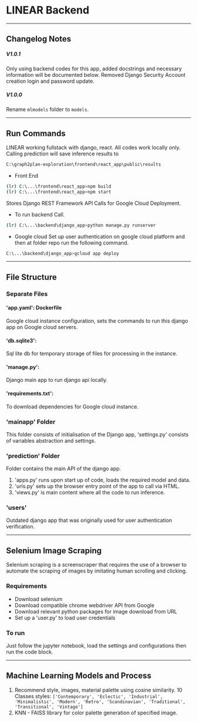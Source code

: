 # LINEAR Backend
-----
## Changelog Notes
##### V1.0.1
Only using backend codes for this app, added docstrings and necessary information will be documented below. Removed Django Security Account creation login and password update.

##### V1.0.0
Rename `mlmodels` folder to `models`.

-----
## Run Commands

LINEAR working fullstack with django, react. All codes work locally only.
Calling prediction will save inference results to
```sh
C:\graph2plan-exploration\frontend\react_app\public\results
```

- Front End
```sh
(lr) C:\...\frontend\react_app>npm build
(lr) C:\...\frontend\react_app>npm start
```

Stores Django REST Framework API Calls for Google Cloud Deployment.
- To run backend Call.
```sh
(lr) C:\...\backend\django_app>python manage.py runserver
```

- Google cloud
Set up user authentication on google cloud platform and then at folder repo run the following command.
````sh
C:\...\backend\django_app>gcloud app deploy
````

-----

## File Structure
### Separate Files
#### 'app.yaml': Dockerfile 
Google cloud instance configuration, sets the commands to run this django app on Google cloud servers.

#### 'db.sqlite3':
Sql lite db for temporary storage of files for processing in the instance.
#### 'manage.py':
Django main app to run django api locally.
#### 'requirements.txt':
To download dependencies for Google cloud instance.

### 'mainapp' Folder
This folder consists of initialisation of the Django app, 'settings.py' consists of variables abstraction and settings.

### 'prediction' Folder
Folder contains the main API of the django app. 
1. 'apps.py' runs upon start up of code, loads the required model and data.
2. 'urls.py' sets up the browser entry point of the app to call via HTML.
3. 'views.py' is main content where all the code to run inference.
### 'users'
Outdated django app that was originally used for user authentication verification.

-----
## Selenium Image Scraping
Selenium scraping is a screenscraper that requires the use of a browser to automate the scraping of images by imitating human scrolling and clicking.
### Requirements
- Download selenium
- Download compatible chrome webdriver API from Google
- Download relevant python packages for image download from URL
- Set up a 'user.py' to load user credentials

### To run
Just follow the jupyter notebook, load the settings and configurations then run the code block.


-----
## Machine Learning Models and Process
1. Recommend style, images, material palette using cosine similarity.
10 Classes styles:
```['Contemporary', 'Eclectic', 'Industrial', 'Minimalistic', 'Modern', 'Retro', 'Scandinavian', 'Traditional', 'Transitional', 'Vintage']```
2. KNN - FAISS library for color palette generation of specified image.
